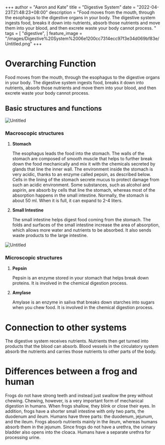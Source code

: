+++
author = "Aaron and Kate"
title = "Digestive System"
date = "2022-04-23T21:48:23+08:00"
description = "Food moves from the mouth, through the esophagus to the digestive organs in your body. The digestive system ingests food, breaks it down into nutrients, absorb those nutrients and move them into your blood, and then excrete waste your body cannot process. "
tags = [
	"digestive",
]
feature_image = "/images/Digestive%20System%2006e1200cc7314ecc97f3e34d069bf83e/Untitled.png"
+++


# Overarching Function

Food moves from the mouth, through the esophagus to the digestive organs in your body. The digestive system ingests food, breaks it down into nutrients, absorb those nutrients and move them into your blood, and then excrete waste your body cannot process. 

<script type="module" src="https://unpkg.com/@google/model-viewer/dist/model-viewer.min.js"></script>
<model-viewer src="https://www.visiblebody.com/hubfs/3d-images/small_intestine.glb" ios-src="https://www.visiblebody.com/hubfs/3d-images/usdz/small_intestine.usdz" alt="3D human anatomy model of the small intestine. View in augmented reality." style="--progress-bar-color: #1c53a5;" field-of-view="90deg" camera-orbit="40deg 90deg 1.25" align-model="center center center" shadow-intensity="1" experimental-pmrem="" camera-controls="" ar="" auto-rotate="" autoplay=""></model-viewer>
<style>
model-viewer {
    width: 100%;
    height: 300px;
}
</style>

## Basic structures and functions

![Untitled](/images/Digestive%20System%2006e1200cc7314ecc97f3e34d069bf83e/Untitled%201.png)

### Macroscopic structures

1. **Stomach**
    
    The esophagus leads the food into the stomach. The walls of the stomach are composed of smooth muscle that helps to further break down the food mechanically and mix it with the chemicals secreted by glands that line the inner wall. The environment inside the stomach is very acidic, thanks to an enzyme called pepsin, as described below. Cells in the lining of the stomach secrete mucus to protect damage from such an acidic environment. Some substances, such as alcohol and aspirin, are absorb by cells that line the stomach, whereas most of the absorption happens in the small intestine. Normally, the stomach is about 50 ml. When it is full, it can expand to 2-4 liters.
    
2. **Small Intestine**
    
    The small intestine helps digest food coming from the stomach. The folds and surfaces of the small intestine increase the area of absorption, which allows more water and nutrients to be absorbed. It also sends waste products to the large intestine. 
    

![Untitled](/images/Digestive%20System%2006e1200cc7314ecc97f3e34d069bf83e/Untitled%202.png)

### Microscopic structures

1. **Pepsin**
    
    Pepsin is an enzyme stored in your stomach that helps break down proteins. It is involved in the chemical digestion process. 
    
2. **Amylase**
    
    Amylase is an enzyme in saliva that breaks down starches into sugars when you chew food. It is involved in the chemical digestion process. 
    

# Connection to other systems

The digestive system receives nutrients. Nutrients then get turned into products that the blood can absorb. Blood vessels in the circulatory system absorb the nutrients and carries those nutrients to other parts of the body. 

# Differences between a frog and human

Frogs do not have strong teeth and instead just swallow the prey without chewing. Chewing, however, is a very important form of mechanical digestion in humans. When frogs shallow, they blink or close their eyes. In addition, frogs have a shorter small intestine with only two parts, the duodenum and ileum. Humans have three parts: the duodenum, jejunum, and the ileum. Frogs absorb nutrients mainly in the ileum, whereas humans absorb them in the jejunum. Since frogs do not have a urethra, the urinary bladder also opens into the cloaca. Humans have a separate urethra for processing urine.